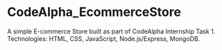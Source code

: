 # CodeAlpha_EcommerceStore
A simple E-commerce Store built as part of CodeAlpha Internship Task 1.  Technologies: HTML, CSS, JavaScript, Node.js/Express, MongoDB.
